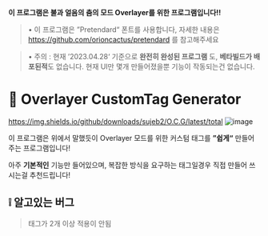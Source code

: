 **이 프로그램은 불과 얼음의 춤의 모드 Overlayer를 위한 프로그램입니다!!**

> • 이 프로그램은 ”Pretendard“ 폰트를 사용합니다, 자세한 내용은 https://github.com/orioncactus/pretendard 를 참고해주세요 

> • 주의 : 현재 ’2023.04.28‘ 기준으로 **완전히 완성된 프로그램** 도, **베타빌드가 배포된적**도 없습니다. 현재 UI만 몇개 만들어졌을뿐 기능이 작동되는건 없습니다.

# 📑 Overlayer CustomTag Generator
https://img.shields.io/github/downloads/sujeb2/O.C.G/latest/total
![image](https://user-images.githubusercontent.com/89384053/236586969-b833ae06-97f0-476f-ab98-96b18f1daaf6.png)

이 프로그램은 위에서 말했듯이 Overlayer 모드를 위한 커스텀 태그를 **”쉽게“** 만들어주는 프로그램입니다!

아주 **기본적인** 기능만 들어있으며, 복잡한 방식을 요구하는 태그일경우 직접 만들어 쓰시는걸 추천드립니다!

## ❕ 알고있는 버그

> 태그가 2개 이상 적용이 안됨
